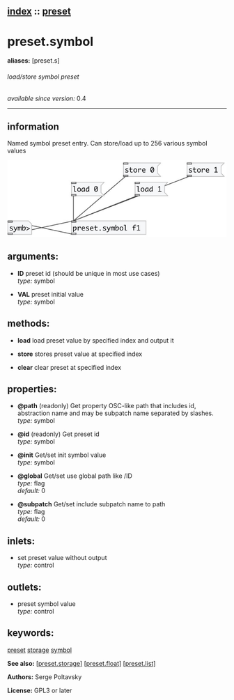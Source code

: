 [index](index.html) :: [preset](category_preset.html)
---

# preset.symbol
**aliases:** [preset.s]


###### load/store symbol preset

*available since version:* 0.4

---


## information
Named symbol preset entry. Can store/load up to 256 various symbol values


[![example](../examples/img/preset.symbol.jpg)](../examples/pd/preset.symbol.pd)



## arguments:

* **ID**
preset id (should be unique in most use cases)<br>
_type:_ symbol<br>

* **VAL**
preset initial value<br>
_type:_ symbol<br>



## methods:

* **load**
load preset value by specified index and output it<br>

* **store**
stores preset value at specified index<br>

* **clear**
clear preset at specified index<br>




## properties:

* **@path** (readonly)
Get property OSC-like path that includes id, abstraction name and may be subpatch
name separated by slashes.<br>
_type:_ symbol<br>

* **@id** (readonly)
Get preset id<br>
_type:_ symbol<br>

* **@init** 
Get/set init symbol value<br>
_type:_ symbol<br>

* **@global** 
Get/set use global path like /ID<br>
_type:_ flag<br>
_default:_ 0<br>

* **@subpatch** 
Get/set include subpatch name to path<br>
_type:_ flag<br>
_default:_ 0<br>



## inlets:

* set preset value without output<br>
_type:_ control



## outlets:

* preset symbol value<br>
_type:_ control



## keywords:

[preset](keywords/preset.html)
[storage](keywords/storage.html)
[symbol](keywords/symbol.html)



**See also:**
[\[preset.storage\]](preset.storage.html)
[\[preset.float\]](preset.float.html)
[\[preset.list\]](preset.list.html)




**Authors:** Serge Poltavsky




**License:** GPL3 or later





